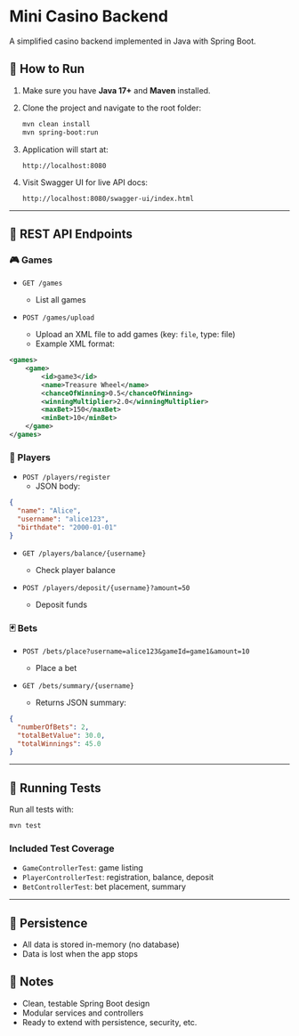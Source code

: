 # Mini Casino Backend

A simplified casino backend implemented in Java with Spring Boot.

## 🚀 How to Run

1. Make sure you have **Java 17+** and **Maven** installed.

2. Clone the project and navigate to the root folder:
   ```bash
   mvn clean install
   mvn spring-boot:run
   ```

3. Application will start at:
   ```
   http://localhost:8080
   ```

4. Visit Swagger UI for live API docs:
   ```
   http://localhost:8080/swagger-ui/index.html
   ```

---

## 🔗 REST API Endpoints

### 🎮 Games
- `GET /games`
    - List all games

- `POST /games/upload`
    - Upload an XML file to add games (key: `file`, type: file)
    - Example XML format:
```xml
<games>
    <game>
        <id>game3</id>
        <name>Treasure Wheel</name>
        <chanceOfWinning>0.5</chanceOfWinning>
        <winningMultiplier>2.0</winningMultiplier>
        <maxBet>150</maxBet>
        <minBet>10</minBet>
    </game>
</games>
```

### 👤 Players
- `POST /players/register`
    - JSON body:
```json
{
  "name": "Alice",
  "username": "alice123",
  "birthdate": "2000-01-01"
}
```

- `GET /players/balance/{username}`
    - Check player balance

- `POST /players/deposit/{username}?amount=50`
    - Deposit funds

### 🃏 Bets
- `POST /bets/place?username=alice123&gameId=game1&amount=10`
    - Place a bet

- `GET /bets/summary/{username}`
    - Returns JSON summary:
```json
{
  "numberOfBets": 2,
  "totalBetValue": 30.0,
  "totalWinnings": 45.0
}
```

---

## 🧪 Running Tests

Run all tests with:
```bash
mvn test
```

### Included Test Coverage
- `GameControllerTest`: game listing
- `PlayerControllerTest`: registration, balance, deposit
- `BetControllerTest`: bet placement, summary

---

## 📁 Persistence
- All data is stored in-memory (no database)
- Data is lost when the app stops

## 📝 Notes
- Clean, testable Spring Boot design
- Modular services and controllers
- Ready to extend with persistence, security, etc.
